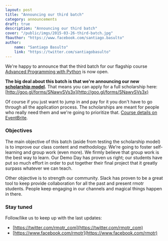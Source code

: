 ```yaml
---
layout: post
title: "Announcing our third batch"
category: announcements
draft: true
description: "Announcing our third batch"
cover: "/public/imgs/2015-03-26-third-batch.jpg"
fbauthor: "https://www.facebook.com/santiago.basulto"
author:
    name: "Santiago Basulto"
    link: "https://twitter.com/santiagobasulto"
---
```


We're happy to announce that the third batch for our flagship course [Advanced Programming with Python](http://bit.ly/rmotr-3rd-batch) is now open.

**The big deal about this batch is that we're announcing our new [scholarship model](#).** That means you can apply for a full scholarship here: [http://goo.gl/forms/SNawvSVs3x](http://goo.gl/forms/SNawvSVs3x)

Of course if you just want to jump in and pay for it you don't have to go through all the application process. The scholarships are meant for people who really need them and we're going to prioritize that. [Course details on EventBrite](http://bit.ly/rmotr-3rd-batch).

### Objectives

The main objective of this batch (aside from testing the scholarship model) is to improve our class content and methodology. We're going to foster self-learning and group work (even more). We firmly believe that group work is the best way to learn. Our Demo Day has proven us right; our students have put so much effort in order to put together their final project that it greatly surpass whatever we can teach.

Other objective is to strength our community. Slack has proven to be a great tool to keep provide collaboration for all the past and present rmotr students. People keep engaging in our channels and magical things happen in there.

### Stay tuned

Follow/like us to keep up with the last updates:

* [https://twitter.com/rmotr_com](https://twitter.com/rmotr_com)
* [https://www.facebook.com/rmotr](https://www.facebook.com/rmotr)
